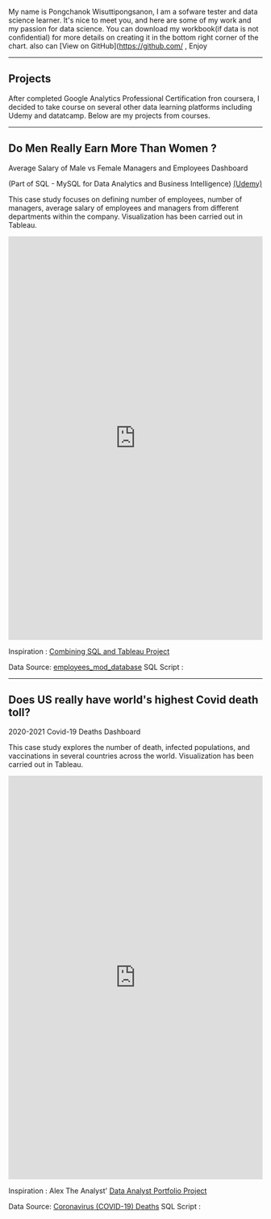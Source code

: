 
My name is Pongchanok Wisuttipongsanon, I am a sofware tester and data science learner. It's nice to meet you, and here are some of my work and my passion for data science. You can download my workbook(if data is not confidential) for more details on creating it in the bottom right corner of the chart. also can [View on GitHub](https://github.com/ , Enjoy


-----

## Projects
After completed Google Analytics Professional Certification fron coursera, I decided to take course on several other data learning platforms including Udemy and datatcamp. Below are my projects from courses.

-----
## Do Men Really Earn More Than Women ? 
Average Salary of Male vs Female Managers and Employees Dashboard

(Part of SQL - MySQL for Data Analytics and Business Intelligence) [(Udemy)](https://www.udemy.com/course/sql-mysql-for-data-analytics-and-business-intelligence/)

This case study focuses on defining number of employees, number of managers, average salary of employees and managers from different departments within the company. Visualization has been carried out in Tableau.

<iframe seamless frameborder="0" src="https://public.tableau.com/shared/G7ZQZMF4G?:display_count=n&:origin=viz_share_link" width = '100%' height = '800' scrolling='yes' ></iframe>
                                                                                                                         
                                                                                                                         
                                                                                                                         
Inspiration : [Combining SQL and Tableau Project](https://www.udemy.com/course/sql-mysql-for-data-analytics-and-business-intelligence/)                                                                                                                         
                                                                                                                         
Data Source: [employees_mod_database](https://www.dropbox.com/s/3czfpe0njsq868q/employees_mod.sql?dl=0)
SQL Script :
                                                                                                                         
-----
## Does US really have world's highest Covid death toll?
                                                                                                                         
2020-2021 Covid-19 Deaths Dashboard 

This case study explores the number of death, infected populations, and vaccinations in several countries across the world. Visualization has been carried out in Tableau.

<iframe seamless frameborder="0" src="https://public.tableau.com/views/2020-2021Covid-19Dashboard/Dashboard1?:language=en-US&:display_count=n&:origin=viz_share_link" width = '100%' height = '800' scrolling='yes' ></iframe>



Inspiration : Alex The Analyst' [Data Analyst Portfolio Project](https://www.youtube.com/watch?v=qfyynHBFOsM&list=PLUaB-1hjhk8H48Pj32z4GZgGWyylqv85f&index=1)


Data Source: [Coronavirus (COVID-19) Deaths](https://ourworldindata.org/covid-deaths)
SQL Script :
             
                                                                                                                      
